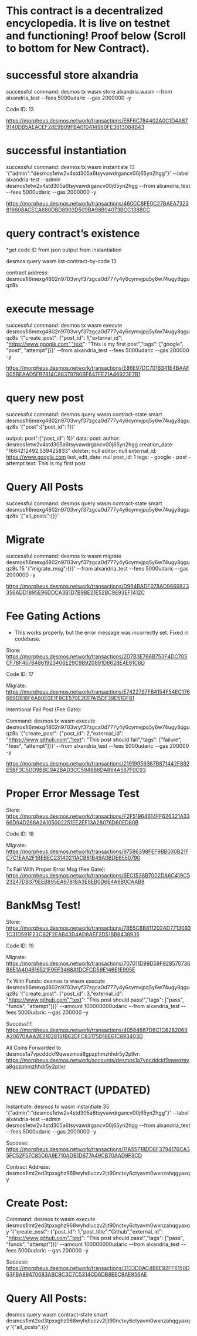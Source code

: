 # This contract is a decentralized encyclopedia. It is live on testnet and functioning! Proof below (Scroll to bottom for New Contract).

# successful store alxandria

successful command: desmos tx wasm store alxandria.wasm --from alxandria_test --fees 5000udaric --gas 2000000 -y

Code ID: 13

https://morpheus.desmos.network/transactions/E6F6C784402A0C1D4A879140DB5AEACEF28E9B09FBA010414980FE3613084B43

# successful instantiation

successful command: desmos tx wasm instantiate 13 '{"admin":"desmos1etw2v4std305a6tsyvawdrgancv00j65yn2hgg"}' --label alxandria-test --admin desmos1etw2v4std305a6tsyvawdrgancv00j65yn2hgg --from alxandria_test --fees 5000udaric --gas 2000000 -y

https://morpheus.desmos.network/transactions/460CC8FE0C27BAEA7323816608ACECA680DBD8903D509BA98B04073BCC1388CC

# query contract’s existence

*get code ID from json output from instantiation

desmos query wasm list-contract-by-code 13

contract address: desmos1l6mexg4802n9703vryf37zgca0d777y4y6cymvjpq5y6w74ugy8qguqz8s

# execute message

successful command: desmos tx wasm execute desmos1l6mexg4802n9703vryf37zgca0d777y4y6cymvjpq5y6w74ugy8qguqz8s '{"create_post": {"post_id": 1,"external_id": "https://www.google.com","text": "This is my first post","tags": ["google", "post", "attempt"]}}' --from alxandria_test --fees 5000udaric --gas 200000 -y

https://morpheus.desmos.network/transactions/E86E97DC701B341E4BAAF005BEAAD5FB7814C88379780BF647FE21A46923E7B1

# query new post

successful command: desmos query wasm contract-state smart desmos1l6mexg4802n9703vryf37zgca0d777y4y6cymvjpq5y6w74ugy8qguqz8s '{"post":{"post_id": 1}}'

output: post":{"post_id": 1}}' data: post: author: desmos1etw2v4std305a6tsyvawdrgancv00j65yn2hgg creation_date: "1664212492.539425833" deleter: null editor: null external_id: https://www.google.com last_edit_date: null post_id: 1 tags: - google - post - attempt text: This is my first post

# Query All Posts

successful command:
desmos query wasm contract-state smart desmos1l6mexg4802n9703vryf37zgca0d777y4y6cymvjpq5y6w74ugy8qguqz8s '{"all_posts":{}}'

# Migrate

successful command:
desmos tx wasm migrate desmos1l6mexg4802n9703vryf37zgca0d777y4y6cymvjpq5y6w74ugy8qguqz8s 15 '{"migrate_msg":{}}' --from alxandria_test --fees 5000udaric --gas 2000000 -y

https://morpheus.desmos.network/transactions/D964BADF078AD9669823356ADD1895E96DDCA3B1D7B9BE21E52BC9E93EF1412C

# Fee Gating Actions

* This works properly, but the error message was incorrectly set. Fixed in codebase.

Store:
https://morpheus.desmos.network/transactions/2D7B3E766B753F4DC705CF78F40764861923406E29C9B920891D6628E4E81C6D

Code ID: 
17

Migrate:
https://morpheus.desmos.network/transactions/E7422797FB4154F54EC176669DB18F6A80E0E1F8CE570E2EE7A15DF39E51DF81

Intentional Fail Post (Fee Gate):

Command:
desmos tx wasm execute desmos1l6mexg4802n9703vryf37zgca0d777y4y6cymvjpq5y6w74ugy8qguqz8s '{"create_post": {"post_id": 2,"external_id": "https://www.github.com","text": "This post should fail","tags": ["failure", "fees", "attempt"]}}' --from alxandria_test --fees 5000udaric --gas 200000 -y

https://morpheus.desmos.network/transactions/21919959367B871442F892E5BF3C5DD9BBC9A2BAD3CC594B86DA864A587F0C93

# Proper Error Message Test

Store:
https://morpheus.desmos.network/transactions/F2F51964614FF626321A3366D94D268A2A105002251EE2EF13A28076D60ED80B

Code ID:
18

Migrate:
https://morpheus.desmos.network/transactions/97586398FEF9BB030B21FC7C1EAA2F1BEBEC23140211ACB81B49A0BDE6550790

Tx Fail With Proper Error Msg (Fee Gate):
https://morpheus.desmos.network/transactions/6EC1538B7002DA6C419C523247DB379EEB895EA97818A3E8EB0D6E4A9B0CAAB8

# BankMsg Test!

Store:
https://morpheus.desmos.network/transactions/7B55C8B811202AD77130931C31D591F23CB2F2EAB43D4AD8AEF2D51BB8438935

Code ID:
19

Migrate:
https://morpheus.desmos.network/transactions/707011D99D59F928570736B8E1A404616521F9EF3468A1DCFCD59E146E1E995E

Tx With Funds:
desmos tx wasm execute desmos1l6mexg4802n9703vryf37zgca0d777y4y6cymvjpq5y6w74ugy8qguqz8s '{"create_post": {"post_id": 3,"external_id": "https://www.github.com","text": "This post should pass!","tags": ["pass", "funds", "attempt"]}}' --amount 100000000udaric --from alxandria_test --fees 5000udaric --gas 200000 -y

Success!!!!
https://morpheus.desmos.network/transactions/40584667D6C1C6282069A20670AAA2E21028131B62DFC83175D18E61C893403D

All Coins Forwarded to desmos1a7vpcddckf9qwezmva8gpzphmzhhdr5y2pllvr:
https://morpheus.desmos.network/accounts/desmos1a7vpcddckf9qwezmva8gpzphmzhhdr5y2pllvr

# NEW CONTRACT (UPDATED)

Instantiate:
desmos tx wasm instantiate 35 '{"admin":"desmos1etw2v4std305a6tsyvawdrgancv00j65yn2hgg"}' --label alxandria-test --admin desmos1etw2v4std305a6tsyvawdrgancv00j65yn2hgg --from alxandria_test --fees 5000udaric --gas 2000000 -y

Success:
https://morpheus.desmos.network/transactions/11A55718DD8F3794176CA35FC52F57C85C6A9E710ADB1D677A49CB70AAD9F3CD

Contract Address: desmos1lmt2ed3tpxxghz968wyhdluczv2ljt90nctxy6ctyavm0wxnzahqgyaxqy

# Create Post:

Command:
desmos tx wasm execute desmos1lmt2ed3tpxxghz968wyhdluczv2ljt90nctxy6ctyavm0wxnzahqgyaxqy '{"create_post": {"post_id": 1,"post_title":"Github","external_id": "https://www.github.com","text": "This post should pass!","tags": ["pass", "funds", "attempt"]}}' --amount 100000000udaric --from alxandria_test --fees 5000udaric --gas 200000 -y

Success:
https://morpheus.desmos.network/transactions/3133D0AC4B6E92FF6150D63FBA89470683ABC9C3C7C5314CD6DB8EEC9AE956AE

# Query All Posts:

desmos query wasm contract-state smart desmos1lmt2ed3tpxxghz968wyhdluczv2ljt90nctxy6ctyavm0wxnzahqgyaxqy '{"all_posts":{}}'